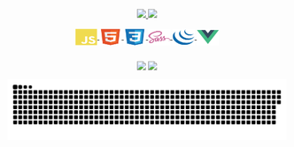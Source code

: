 <div align="center">
  <a href="https://github.com/Akistapace">
  <img height="180em" src="https://github-readme-stats.vercel.app/api?username=akistapace&show_icons=true&include_all_commits=true&count_private=true&title_color=3290e4&text_color=ffffff&icon_color=3290e4&bg_color=0c0c0c&border_color=3290e4"/>
  <img height="180em" src="https://github-readme-stats.vercel.app/api/top-langs/?username=Akistapace&layout=compact&langs_count=7&&title_color=3290e4&text_color=ffffff&icon_color=3290e4&bg_color=0c0c0c&border_color=3290e4"/>
</div>
<div style="display: inline_block;" align="center"><br>
  <img align="center" alt="Fernando-Js" height="30" width="40" src="https://raw.githubusercontent.com/devicons/devicon/master/icons/javascript/javascript-plain.svg">
  <img align="center" alt="Fernando-HTML" height="30" width="40" src="https://raw.githubusercontent.com/devicons/devicon/master/icons/html5/html5-original.svg">
  <img align="center" alt="Fernando-CSS" height="30" width="40" src="https://raw.githubusercontent.com/devicons/devicon/master/icons/css3/css3-original.svg">
  <img align="center" alt="Fernando-CSS" height="30" width="40" src="https://raw.githubusercontent.com/devicons/devicon/master/icons/sass/sass-original.svg">
  <img align="center" alt="Fernando-CSS" height="30" width="40" src="https://raw.githubusercontent.com/devicons/devicon/master/icons/jquery/jquery-original.svg">
  <img align="center" alt="Fernando-CSS" height="30" width="40" src="https://raw.githubusercontent.com/devicons/devicon/master/icons/vuejs/vuejs-original.svg">
</div>
  
  ##
 
<div align="center"> 
  <a href = "mailto:fernando.akistapace@gmail.com"><img src="https://img.shields.io/badge/Gmail-D14836?style=for-the-badge&logo=gmail&logoColor=white" target="_blank"></a>      
  <a href="https://www.linkedin.com/in/fernando-aquistapace-33a414165/" target="_blank"><img src="https://img.shields.io/badge/-LinkedIn-%230077B5?style=for-the-badge&logo=linkedin&logoColor=white" target="_blank"></a> 
 
  ![Snake animation](https://github.com/Akistapace/akistapace/blob/output/github-contribution-grid-snake.svg)
 
</div>
